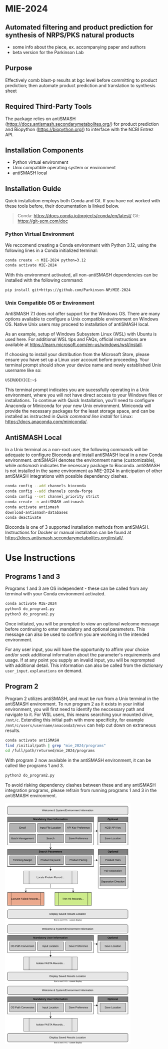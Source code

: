 # MIE-2024
## Automated filtering and product prediction for synthesis of NRPS/PKS natural products

* some info about the piece, ex. accompanying paper and authors
* beta version for the Parkinson Lab

## Purpose
Effectively comb blast-p results at bgc level before committing to product prediction; then automate product prediction and translation to synthesis sheet

## Required Third-Party Tools
The package relies on antiSMASH (<https://docs.antismash.secondarymetabolites.org/>) for product prediction and Biopython (<https://biopython.org/>) to interface with the NCBI Entrez API.

## Installation Components
- Python virtual environment
- Unix compatible operating system or environment
- antiSMASH local

## Installation Guide
Quick installation employs both Conda and Git. If you have not worked with these tools before, their documentation is linked below.
> Conda: <https://docs.conda.io/projects/conda/en/latest/>
> Git: <https://git-scm.com/doc>

### Python Virtual Environment
We reccomend creating a Conda environment with Python 3.12, using the following lines in a Conda initialized terminal:
```Bash
conda create -n MIE-2024 python=3.12
conda activate MIE-2024
```
With this environment activated, all non-antiSMASH dependencies can be installed with the following command:
```Bash
pip install git+https://github.com/Parkinson-NP/MIE-2024
```

### Unix Compatible OS or Environment
AntiSMASH 7.1 does not offer support for the Windows OS. There are many options available to configure a Unix compatible environment on Windows OS. Native Unix users may proceed to installation of antiSMASH local.

 As an example, setup of Windows Subsystem Linux (WSL) with Ubuntu is used here. For additional WSL tips and FAQs, official instructions are available at <https://learn.microsoft.com/en-us/windows/wsl/install>.

[//]: # (Give WSL instructions in detail??)  
[//]: # (Depending on your software version, you may need to enable WSL before moving forwards. WSL can be enabled via Administrator commands in Windows Powershell, or graphically in Windows Control Panel.)  
[//]: # (*Virtual Machine Platform* and *Windows Subsystem for Linux* must be enabled under **Windows Control Panel > Programs > Programs and Features > Turn Windows features on or off**. With the required features enabled, installation can be then be carried out graphically in the Microsoft Store, or with the following command in Windows Powershell:)
[//]: # (Bash wsl --install -d Ubuntu)  


If choosing to install your distribution from the Microsoft Store, please ensure you have set up a Linux user account before proceeding. Your terminal prompt should show your device name and newly established Unix username like so:
 ```Bash
 USER@DEVICE:~$ 
 ```
This terminal prompt indicates you are sucessfully operating in a Unix environment, where you will not have direct access to  your Windows files or installations. To continue with Quick Installation, you'll need to configure Anaconda or Miniconda for your new Unix environment. Miniconda will provide the necessary packages for the least storage space, and can be installed as instructed in *Quick command line install* for Linux: <https://docs.anaconda.com/miniconda/>.

## AntiSMASH Local
In a Unix terminal as a non-root user, the following commands will be adequate to configure Bioconda and install antiSMASH local in a new Conda environment. *antiSMASH* denotes the environment name (customizable), while *antismash* indicates the necessary package to Bioconda. antiSMASH is not installed in the same environment as MIE-2024 in anticipation of other antiSMASH integrations with possible dependency clashes.
```Bash
conda config --add channels bioconda
conda config --add channels conda-forge 
conda config --set channel_priority strict
conda create -n antiSMASH antismash
conda activate antismash
download-antismash-databases
conda deactivate
```
Bioconda is one of 3 supported installation methods from antiSMASH. Instructions for Docker or manual installation can be found at <https://docs.antismash.secondarymetabolites.org/install/>.
# Use Instructions
## Programs 1 and 3
Programs 1 and 3 are OS independent - these can be called from any terminal with your Conda environment activated.
```bash
conda activate MIE-2024
python3 do_program1.py
python3 do_program2.py
```
Once initiated, you will be prompted to view an optional welcome message before continuing to enter mandatory and optional parameters. This message can also be used to confirm you are working in the intended environment.

For any user input, you will have the opportunity to affirm your choice and/or seek additional information about the parameter's requirements and usage. If at any point you supply an invalid input, you will be reprompted with additional detail. This information can also be called from the dictionary ```user_input.explanations``` on demand.

## Program 2
Program 2 utilizes antiSMASH, and must be run from a Unix terminal in the antiSMASH environment. To run program 2 as it exists in your initial environment, you will first need to identify the neccessary path and navigate to it. 
For WSL users, this means searching your mounted drive, 
```/mnt/c```. Extending this initial path with more specificity, for example ```/mnt/c/users/username/anaconda3/envs``` can help cut down on extraneous results.

```bash
conda activate antiSMASH
find /initial/path | grep "mie_2024/programs"
cd /full/path/returned/mie_2024/programs
```
With program 2 now available in the antiSMASH environment, it can be called like programs 1 and 3. 
```bash
python3 do_program2.py
```
To avoid risking dependency clashes between these and any antiSMASH integration programs, please refrain from running programs 1 and 3 in the antiSMASH environment.


<img src="p1_11112024.svg" width=400>
<img src="p2_11122024.svg" width =400>
<img src="p3_11112024.svg" width=400>

